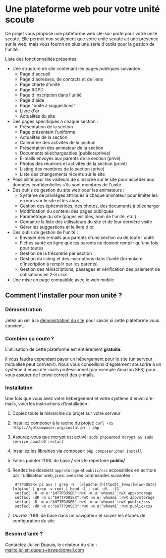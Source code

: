 # Une plateforme web pour votre unité scoute

Ce projet vous propose une plateforme web clé-sur-porte pour votre unité scoute. Elle permet non seulement
que votre unité scoute ait une présence sur le web, mais vous fournit en plus une série d'outils pour la gestion
de l'unité.

Liste des fonctionnalités présentes:

* Une structure de site contenant les pages publiques suivantes :
  * Page d'accueil
  * Page d'adresses, de contacts et de liens
  * Page charte d'unité
  * Page RGPD
  * Page d'inscription dans l'unité
  * Page d'aide
  * Page "boite à suggestions"
  * Livre d'or
  * Actualités du site
* Des pages spécifiques à chaque section :
  * Présentation de la section
  * Page présentant l'uniforme
  * Actualités de la section
  * Calendrier des activités de la section
  * Présentation des animateur de la section
  * Documents téléchargeables (publics/privés)
  * E-mails envoyés aux parents de la section (privé)
  * Photos des réunions et activités de la section (privé)
  * Listing des membres de la section (privé)
  * Liste des changements récents sur le site
* Possibilité pour les visiteurs de s'inscrire sur le site pour accéder aux données confidentielles s'ils sont membres de l'unité
* Des outils de gestion du site web pour les animateurs :
  * Système de privilèges attribués à chaque animateur pour limiter les erreurs sur le site et les abus
  * Gestion des éphémérides, des photos, des documents à télécharger
  * Modification du contenu des pages publiques
  * Paramétrage du site (pages visibles, nom de l'unité, etc.)
  * Connaitre la liste des utilisateurs du site et de leur dernière visite
  * Gérer les suggestions et le livre d'or
* Des outils de gestion de l'unité :
  * Envoyer des e-mails aux parents d'une section ou de toute l'unité
  * Fiches santé en ligne que les parents ne doivent remplir qu'une fois pour toutes
  * Gestion de la trésorerie par section
  * Gestion du listing et des inscriptions dans l'unité (formulaire d'inscription à remplir par les parents)
  * Gestion des réinscriptions, passages et vérification des paiement de cotisations en 2-3 clics
* Une mise en page compatible avec le web mobile

## Comment l'installer pour mon unité ?

### Démonstration

Jetez un œil à la [démonstration du site](http://scouts-demo.jdupuis.com) pour savoir si cette plateforme vous convient.

### Combien ça coute ?

L'utilisation de cette plateforme est entièrement **gratuite**.

Il vous faudra cependant payer un hébergement pour le site (un serveur mutualisé peut convenir).
Nous vous conseillons d'également souscrire à un système d'envoi d'e-mails professionnel (par exemple Amazon SES) pour
vous assurer de l'envoi correct des e-mails.

### Installation

Une fois que vous avez votre hébergement et votre système d'envoi d'e-mails, voici les instructions d'installation :

1. Copiez toute la hiérarchie du projet sur votre serveur
1. Installez composer à la racine du projet: `curl -sS https://getcomposer.org/installer | php`
1. Assurez-vous que mcrypt est activé: `sudo php5enmod mcrypt && sudo service apache2 restart`
1. Installez les librairies via composer: `php composer.phar install`
1. Faites pointer l'URL de base **/** vers le répertoire **public/**
1. Rendez les dossiers `app/storage` et `public/css` accessibles en écriture par l'utilisateur web, p.ex. avec les commandes suivantes :

        HTTPDUSER=`ps aux | grep -E '[a]pache|[h]ttpd|[_]www|[w]ww-data|[n]ginx' | grep -v root | head -1 | cut -d\  -f1`
        setfacl -R -m u:"$HTTPDUSER":rwX -m u:`whoami`:rwX app/storage
        setfacl -dR -m u:"$HTTPDUSER":rwX -m u:`whoami`:rwX app/storage
        setfacl -R -m u:"$HTTPDUSER":rwX -m u:`whoami`:rwX public/css
        setfacl -dR -m u:"$HTTPDUSER":rwX -m u:`whoami`:rwX public/css
1. Ouvrez l'URL de base dans un navigateur et suivez les étapes de configuration du site

### Besoin d'aide ?

Contactez Julien Dupuis, le créateur du site : <mailto:julien.dupuis+bswp@gmail.com>

